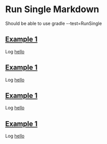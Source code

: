 # Run Single Markdown
Should be able to use gradle --test=RunSingle
 
## [Example 1](- "example1")
Log [hello](- "c:assertTrue=log(#TEXT)")

## [Example 1](- "example2")
Log [hello](- "c:assertTrue=log(#TEXT)")

## [Example 1](- "example3")
Log [hello](- "c:assertTrue=log(#TEXT)")

## [Example 1](- "example4")
Log [hello](- "c:assertTrue=log(#TEXT)")
